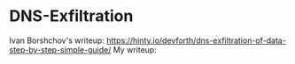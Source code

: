 # DNS-Exfiltration
Ivan Borshchov's writeup: https://hinty.io/devforth/dns-exfiltration-of-data-step-by-step-simple-guide/
My writeup: 
